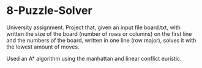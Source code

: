 # 8-Puzzle-Solver
University assignment.
Project that, given an input file board.txt, with written the size of the board (number of rows or columns) on the first line and the numbers of the board, written in one line (row major), solves it with the lowest amount of moves.

Used an A* algorithm using the manhattan and linear conflict euristic.
